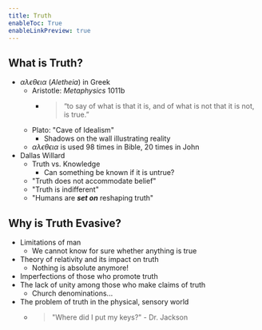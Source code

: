 ```yaml
---
title: Truth
enableToc: True
enableLinkPreview: true
---
```

## What is Truth?

- $\alpha \lambda \epsilon \theta \epsilon \iota \alpha$ (*Aletheia*) in Greek
	- Aristotle: *Metaphysics* 1011b
		- > “to say of what is that it is, and of what is not that it is not, is true.”
	- Plato: "Cave of Idealism"
		- Shadows on the wall illustrating reality
	- $\alpha \lambda \epsilon \theta \epsilon \iota \alpha$ is used 98 times in Bible, 20 times in John
- Dallas Willard
	- Truth vs. Knowledge
		- Can something be known if it is untrue?
	- "Truth does not accommodate belief"
	- "Truth is indifferent"
	- "Humans are ***set on*** reshaping truth"

## Why is Truth Evasive?

- Limitations of man
	- We cannot know for sure whether anything is true
- Theory of relativity and its impact on truth
	- Nothing is absolute anymore!
- Imperfections of those who promote truth
- The lack of unity among those who make claims of truth
	- Church denominations...
- The problem of truth in the physical, sensory world
	- > "Where did I put my keys?" - Dr. Jackson

